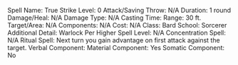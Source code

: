 
Spell Name: True Strike
Level: 0
Attack/Saving Throw: N/A
Duration: 1 round
Damage/Heal: N/A
Damage Type: N/A
Casting Time: 
Range: 30 ft.
Target/Area: N/A
Components: N/A
Cost: N/A
Class: Bard
School:  Sorcerer
Additional Detail:  Warlock
Per Higher Spell Level: N/A
Concentration Spell: N/A
Ritual Spell: Next turn you gain advantage on first attack against the target.
Verbal Component: 
Material Component: Yes
Somatic Component: No
